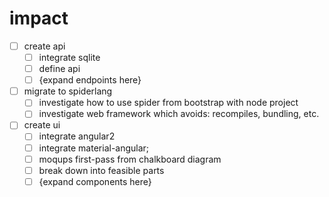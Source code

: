 # impact

- [ ] create api
  - [ ] integrate sqlite
  - [ ] define api
  - [ ] {expand endpoints here}
- [ ] migrate to spiderlang
  - [ ] investigate how to use spider from bootstrap with node project
  - [ ] investigate web framework which avoids: recompiles, bundling, etc.
- [ ] create ui
  - [ ] integrate angular2
  - [ ] integrate material-angular; 
  - [ ] moqups first-pass from chalkboard diagram
  - [ ] break down into feasible parts
  - [ ] {expand components here}
